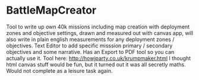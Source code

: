 # BattleMapCreator
Tool to write up own 40k missions including map creation with deployment zones and objective settings, drawn and measured out with canvas app, will also write in plain english measurements for any deployment zones  / objectives. Text Editor to add specific misssion primary / secondary objectives and some narrative. 
Has an Export to PDF tool so you can actually use it. 
Tool here:
http://howjparty.co.uk/krumpmaker.html
I thought html canvas stuff would be fun, but it turned out it was all secretly maths. Would not complete as a leisure task again.
